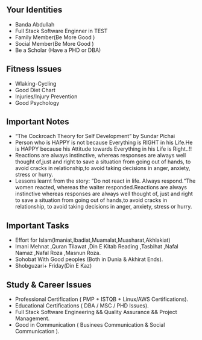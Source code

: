 ## Your Identities

* Banda Abdullah
* Full Stack Software Enginner in TEST
* Family Member(Be More Good )
* Social Member(Be More Good )
* Be a Scholar (Have a PHD or DBA)

## Fitness Issues

* Wlaking-Cycling
* Good Diet Chart
* Injuries/Injury Prevention
* Good Psychology
    
## Important Notes

* “The Cockroach Theory for Self Development” by Sundar Pichai 
* Person who is HAPPY is not because Everything is RIGHT in his Life.He is HAPPY because his Attitude towards Everything in his Life is Right..!!
* Reactions are always instinctive, whereas responses are always well thought of,just and right to save a situation from going out of hands, to avoid cracks in relationship,to avoid taking decisions in anger, anxiety, stress or hurry.
* Lessons learnt from the story: “Do not react in life. Always respond.“The women reacted, whereas the waiter responded.Reactions are always instinctive whereas responses are always well thought of, just and right to save a situation from going out of hands,to avoid cracks in relationship, to avoid taking decisions in anger, anxiety, stress or hurry.

## Important Tasks

* Effort for Islam(Imaniat,Ibadiat,Muamalat,Muasharat,Akhlakiat)
* Imani Mehnat ,Quran Tilawat ,Din E Kitab Reading ,Tasbihat ,Nafal Namaz ,Nafal Roza ,Masnun Roza.
* Sohobat With Good peoples (Both in Dunia & Akhirat Ends).
* Shobguzari+ Friday(Din E Kaz)

## Study & Career Issues

* Professional Certification ( PMP + ISTQB + Linux/AWS Certifications).
* Educational Certifications ( DBA / MSC / PHD Issues).
* Full Stack Software Engineering && Quality Assurance && Project Management.
* Good in Communication ( Businees Communication & Social Communication ).

